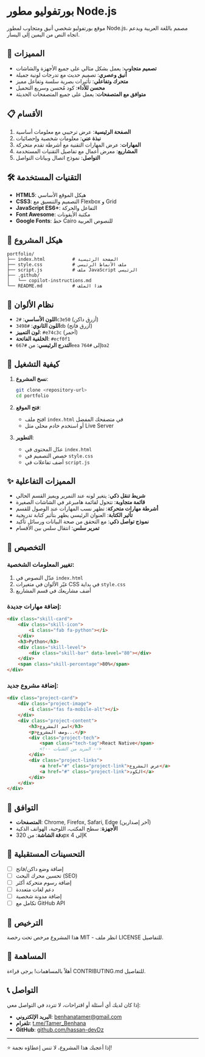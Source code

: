 # بورتفوليو مطور Node.js

موقع بورتفوليو شخصي أنيق ومتجاوب لمطور Node.js، مصمم باللغة العربية ويدعم اتجاه النص من اليمين إلى اليسار.

## 🚀 المميزات

- **تصميم متجاوب**: يعمل بشكل مثالي على جميع الأجهزة والشاشات
- **أنيق وعصري**: تصميم حديث مع تدرجات لونية جميلة
- **متحرك وتفاعلي**: تأثيرات بصرية سلسة وتفاعل مميز
- **محسن للأداء**: كود مُحسن وسريع التحميل
- **متوافق مع المتصفحات**: يعمل على جميع المتصفحات الحديثة

## 📋 الأقسام

1. **الصفحة الرئيسية**: عرض ترحيبي مع معلومات أساسية
2. **نبذة عني**: معلومات شخصية وإحصائيات
3. **المهارات**: عرض المهارات التقنية مع أشرطة تقدم متحركة
4. **المشاريع**: معرض أعمال مع تفاصيل التقنيات المستخدمة
5. **التواصل**: نموذج اتصال وبيانات التواصل

## 🛠️ التقنيات المستخدمة

- **HTML5**: هيكل الموقع الأساسي
- **CSS3**: التصميم والتنسيق مع Flexbox و Grid
- **JavaScript ES6+**: التفاعل والحركة
- **Font Awesome**: مكتبة الأيقونات
- **Google Fonts**: خط Cairo للنصوص العربية

## 📁 هيكل المشروع

```
portfolio/
├── index.html          # الصفحة الرئيسية
├── style.css           # ملف الأنماط الرئيسي
├── script.js           # ملف JavaScript الرئيسي
├── .github/
│   └── copilot-instructions.md
└── README.md           # هذا الملف
```

## 🎨 نظام الألوان

- **اللون الأساسي**: `#2c3e50` (أزرق داكن)
- **اللون الثانوي**: `#3498db` (أزرق فاتح)
- **لون التمييز**: `#e74c3c` (أحمر)
- **الخلفية الفاتحة**: `#ecf0f1`
- **التدرج الرئيسي**: من `#667eea` إلى `#764ba2`

## 🚀 كيفية التشغيل

1. **نسخ المشروع**:
   ```bash
   git clone <repository-url>
   cd portfolio
   ```

2. **فتح الموقع**:
   - افتح ملف `index.html` في متصفحك المفضل
   - أو استخدم خادم محلي مثل Live Server

3. **التطوير**:
   - عدّل المحتوى في `index.html`
   - خصص التصميم في `style.css`
   - أضف تفاعلات في `script.js`

## ✨ المميزات التفاعلية

- **شريط تنقل ذكي**: يتغير لونه عند التمرير ويميز القسم الحالي
- **قائمة متجاوبة**: تتحول لقائمة هامبرغر في الشاشات الصغيرة
- **أشرطة مهارات متحركة**: تظهر نسب المهارات عند الوصول للقسم
- **تأثير الكتابة**: العنوان الرئيسي يظهر بتأثير كتابة تدريجية
- **نموذج تواصل ذكي**: مع التحقق من صحة البيانات ورسائل تأكيد
- **تمرير سلس**: انتقال سلس بين الأقسام

## 🎯 التخصيص

### تغيير المعلومات الشخصية:
1. عدّل النصوص في `index.html`
2. غيّر الألوان في متغيرات CSS في بداية `style.css`
3. أضف مشاريعك في قسم المشاريع

### إضافة مهارات جديدة:
```html
<div class="skill-card">
    <div class="skill-icon">
        <i class="fab fa-python"></i>
    </div>
    <h3>Python</h3>
    <div class="skill-level">
        <div class="skill-bar" data-level="80"></div>
    </div>
    <span class="skill-percentage">80%</span>
</div>
```

### إضافة مشروع جديد:
```html
<div class="project-card">
    <div class="project-image">
        <i class="fas fa-mobile-alt"></i>
    </div>
    <div class="project-content">
        <h3>اسم المشروع</h3>
        <p>وصف المشروع...</p>
        <div class="project-tech">
            <span class="tech-tag">React Native</span>
            <!-- المزيد من التقنيات -->
        </div>
        <div class="project-links">
            <a href="#" class="project-link">عرض المشروع</a>
            <a href="#" class="project-link">الكود</a>
        </div>
    </div>
</div>
```

## 📱 التوافق

- **المتصفحات**: Chrome, Firefox, Safari, Edge (آخر إصدارين)
- **الأجهزة**: سطح المكتب، اللوحية، الهواتف الذكية
- **دقة الشاشة**: من 320px إلى 4K

## 🔧 التحسينات المستقبلية

- [ ] إضافة وضع داكن/فاتح
- [ ] تحسين محرك البحث (SEO)
- [ ] إضافة رسوم متحركة أكثر
- [ ] دعم لغات متعددة
- [ ] إضافة مدونة شخصية
- [ ] تكامل مع GitHub API

## 📄 الترخيص

هذا المشروع مرخص تحت رخصة MIT - انظر ملف LICENSE للتفاصيل.

## 🤝 المساهمة

أهلاً بالمساهمات! يرجى قراءة CONTRIBUTING.md للتفاصيل.

## 📞 التواصل

إذا كان لديك أي أسئلة أو اقتراحات، لا تتردد في التواصل معي:

- **البريد الإلكتروني**: [benhanatamer@gmail.com](mailto:benhanatamer@gmail.com)
- **تلغرام**: [t.me/Tamer_Benhana](https://t.me/Tamer_Benhana)
- **GitHub**: [github.com/hassan-devDz](https://github.com/hassan-devDz)

---

⭐ إذا أعجبك هذا المشروع، لا تنس إعطاؤه نجمة!
